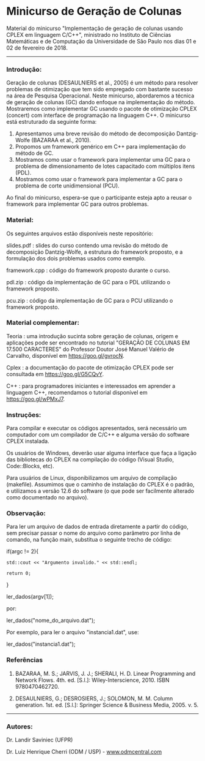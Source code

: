 # Minicurso de Geração de Colunas

Material do minicurso "Implementação de geração de colunas usando CPLEX em linguagem C/C++", ministrado no Instituto de Ciências Matemáticas e de Computação da Universidade de São Paulo nos dias 01 e 02 de fevereiro de 2018.

---

### Introdução:

Geração de colunas (DESAULNIERS et al., 2005) é um método para resolver problemas de otimização que tem sido empregado com bastante sucesso na área de Pesquisa Operacional. Neste minicurso, abordaremos a técnica de geração de colunas (GC) dando enfoque na implementação do método. Mostraremos como implementar GC usando o pacote de otimização CPLEX (concert) com interface de programação na linguagem C++. O minicurso está estruturado da seguinte forma:

  1) Apresentamos uma breve revisão do método de decomposição Dantzig-Wolfe (BAZARAA et al., 2010).
  2) Propomos um framework genérico em C++ para implementação do método de GC.
  3) Mostramos como usar o framework para implementar uma GC para o problema de dimensionamento de lotes capacitado com múltiplos itens (PDL).
  4) Mostramos como usar o framework para implementar a GC para o problema de corte unidimensional (PCU).
  
  Ao final do minicurso, espera-se que o participante esteja apto a reusar o framework para implementar GC para outros problemas.

### Material:

Os seguintes arquivos estão disponíveis neste repositório:

slides.pdf : slides do curso contendo uma revisão do método de decomposição Dantzig-Wolfe, a estrutura do framework proposto, e a formulação dos dois problemas usados como exemplo.

framework.cpp : código do framework proposto durante o curso.

pdl.zip : código da implementação de GC para o PDL utilizando o framework proposto.

pcu.zip : código da implementação de GC para o PCU utilizando o framework proposto.

### Material complementar:

Teoria : uma introdução sucinta sobre geração de colunas, origem e aplicações pode ser encontrado no tutorial "GERAÇÃO DE COLUNAS EM 17.500 CARACTERES" do Professor Doutor José Manuel Valério de Carvalho, disponível em https://goo.gl/gvrocN.

Cplex : a documentação do pacote de otimização CPLEX pode ser consultada em https://goo.gl/G5CQvY.

C++ : para programadores iniciantes e interessados em aprender a linguagem C++, recomendamos o tutorial disponível em https://goo.gl/wPMxJ7.

### Instruções:

Para compilar e executar os códigos apresentados, será necessário um computador com um compilador de C/C++ e alguma versão do software CPLEX instalada.

Os usuários de Windows, deverão usar alguma interface que faça a ligação das bibliotecas do CPLEX na compilação do código (Visual Studio, Code::Blocks, etc).

Para usuários de Linux, disponibilizamos um arquivo de compilação (makefile). Assumimos que o caminho de instalação do CPLEX é o padrão, e utilizamos a versão 12.6 do software (o que pode ser facilmente alterado como documentado no arquivo).

### Observação:

Para ler um arquivo de dados de entrada diretamente a partir do código, sem precisar passar o nome do arquivo como parâmetro por linha de comando, na função main, substitua o seguinte trecho de código:

if(argc != 2){

    std::cout << "Argumento invalido." << std::endl;
    
    return 0;
    
}

ler_dados(argv[1]);

por:

ler_dados("nome_do_arquivo.dat");

Por exemplo, para ler o arquivo "instancia1.dat", use:

ler_dados("instancia1.dat");

### Referências

1) BAZARAA, M. S.; JARVIS, J. J.; SHERALI, H. D. Linear Programming and Network Flows. 4th. ed. [S.l.]:
Wiley-Interscience, 2010. ISBN 9780470462720.

2) DESAULNIERS, G.; DESROSIERS, J.; SOLOMON, M. M. Column generation. 1st. ed. [S.l.]: Springer Science &
Business Media, 2005. v. 5.

---

### Autores:

Dr. Landir Saviniec (UFPR)

Dr. Luiz Henrique Cherri (ODM / USP) - www.odmcentral.com
